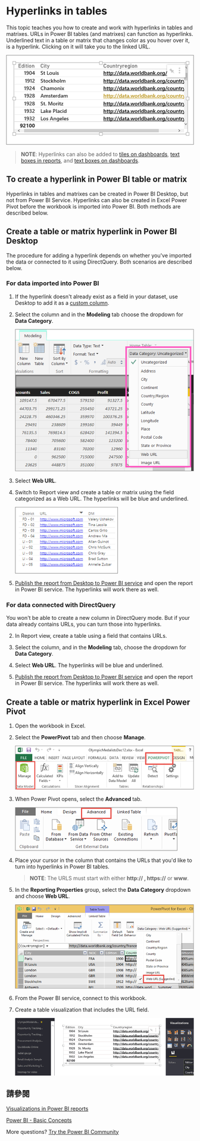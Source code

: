 <properties
   pageTitle="Hyperlinks in tables"
   description="Hyperlinks in tables"
   services="powerbi"
   documentationCenter=""
   authors="mihart"
   manager="mblythe"
   backup=""
   editor=""
   tags=""
   qualityFocus="identified"
   qualityDate=""/>

<tags
   ms.service="powerbi"
   ms.devlang="NA"
   ms.topic="article"
   ms.tgt_pltfrm="NA"
   ms.workload="powerbi"
   ms.date="10/05/2016"
   ms.author="mihart"/>
# Hyperlinks in tables

This topic teaches you how to create and work with hyperlinks in tables and matrixes.  URLs in Power BI tables (and matrixes) can function as hyperlinks. Underlined text in a table or matrix that changes color as you hover over it, is a hyperlink.  Clicking on it will take you to the linked URL. 

![](media/powerbi-service-hyperlinks-in-tables/hyperlinkedTable.png)

><bpt id="p1">**</bpt>NOTE<ept id="p1">**</ept>: Hyperlinks can also be added to <bpt id="p2">[</bpt>tiles on dashboards<ept id="p2">](powerbi-service-edit-a-tile-in-a-dashboard.md)</ept>, <bpt id="p3">[</bpt>text boxes in reports<ept id="p3">](powerbi-service-add-a-hyperlink-to-a-text-box.md)</ept>, and <bpt id="p4">[</bpt>text boxes on dashboards<ept id="p4">](powerbi-service-add-a-widget-to-a-dashboard.md)</ept>.

## To create a hyperlink in Power BI table or matrix

Hyperlinks in tables and matrixes can be created in Power BI Desktop, but not from Power BI Service. Hyperlinks can also be created in Excel Power Pivot before the workbook is imported into Power BI. Both methods are described below.

## Create a table or matrix hyperlink in Power BI Desktop
The procedure for adding a hyperlink depends on whether you've imported the data or connected to it using DirectQuery. Both scenarios are described below.

### For data imported into Power BI  

1. If the hyperlink doesn't already exist as a field in your dataset, use Desktop to add it as a <bpt id="p1">[</bpt>custom column<ept id="p1">](powerbi-desktop-common-query-tasks.md)</ept>.

2. Select the column and in the <bpt id="p1">**</bpt>Modeling<ept id="p1">**</ept> tab choose the dropdown for <bpt id="p2">**</bpt>Data Category<ept id="p2">**</ept>.

    ![](media/powerbi-service-hyperlinks-in-tables/PBI_data_category.png)

3. Select <bpt id="p1">**</bpt>Web URL<ept id="p1">**</ept>.

4. Switch to Report view and create a table or matrix using the field categorized as a Web URL. The hyperlinks will be blue and underlined.

    ![](media/powerbi-service-hyperlinks-in-tables/power-bi-table-with-hyperlinks.png)

4. <bpt id="p1">[</bpt>Publish the report from Desktop to Power BI service<ept id="p1">](powerbi-learning-4-1-publish-reports.md)</ept> and open the report in Power BI service. The hyperlinks will work there as well.

### For data connected with DirectQuery

You won't be able to create a new column in DirectQuery mode.  But if your data already contains URLs, you can turn those into hyperlinks.

2. In Report view, create a table using a field that contains URLs.

3. Select the column, and in the <bpt id="p1">**</bpt>Modeling<ept id="p1">**</ept> tab, choose the dropdown for <bpt id="p2">**</bpt>Data Category<ept id="p2">**</ept>.

3. Select <bpt id="p1">**</bpt>Web URL<ept id="p1">**</ept>. The hyperlinks will be blue and underlined.

4. <bpt id="p1">[</bpt>Publish the report from Desktop to Power BI service<ept id="p1">](powerbi-learning-4-1-publish-reports.md)</ept> and open the report in Power BI service. The hyperlinks will work there as well.

## Create a table or matrix hyperlink in Excel Power Pivot

1.  Open the workbook in Excel.

2.  Select the <bpt id="p1">**</bpt>PowerPivot<ept id="p1">**</ept> tab and then choose <bpt id="p2">**</bpt>Manage<ept id="p2">**</ept>.

    ![](media/powerbi-service-hyperlinks-in-tables/createHyperlinkInPowerPivot2.png)

3.  When Power Pivot opens, select the <bpt id="p1">**</bpt>Advanced <ept id="p1">**</ept>tab.

    ![](media/powerbi-service-hyperlinks-in-tables/createHyperlinkInPowerPivot3.png)

4.  Place your cursor in the column that contains the URLs that you'd like to turn into hyperlinks in Power BI tables.

    ><bpt id="p1">**</bpt>NOTE<ept id="p1">**</ept>: The URLS must start with either <bpt id="p2">**</bpt>http:// , https://<ept id="p2">**</ept> or <bpt id="p3">**</bpt>www<ept id="p3">**</ept>.

5.  In the <bpt id="p1">**</bpt>Reporting Properties<ept id="p1">**</ept> group, select the <bpt id="p2">**</bpt>Data Category<ept id="p2">**</ept> dropdown and choose <bpt id="p3">**</bpt>Web URL<ept id="p3">**</ept>. 

    ![](media/powerbi-service-hyperlinks-in-tables/createHyperlinksNew.png)

6.  From the Power BI service, connect to this workbook.

7.  Create a table visualization that includes the URL field.

    ![](media/powerbi-service-hyperlinks-in-tables/hyperlinksInTables.gif)


## 請參閱

[Visualizations in Power BI reports](powerbi-service-visualizations-for-reports.md)

[Power BI - Basic Concepts](powerbi-service-basic-concepts.md)

More questions? [Try the Power BI Community](http://community.powerbi.com/)
